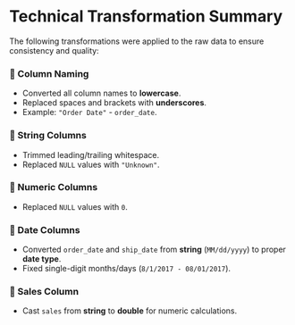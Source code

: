 # Technical Transformation Summary

The following transformations were applied to the raw data to ensure consistency and quality:

### 🔹 Column Naming
- Converted all column names to **lowercase**.  
- Replaced spaces and brackets with **underscores**.  
- Example: `"Order Date"` - `order_date`.  

### 🔹 String Columns
- Trimmed leading/trailing whitespace.  
- Replaced `NULL` values with `"Unknown"`.  

### 🔹 Numeric Columns
- Replaced `NULL` values with `0`.  

### 🔹 Date Columns
- Converted `order_date` and `ship_date` from **string** (`MM/dd/yyyy`) to proper **date type**.  
- Fixed single-digit months/days (`8/1/2017 - 08/01/2017`).  

### 🔹 Sales Column
- Cast `sales` from **string** to **double** for numeric calculations.  
